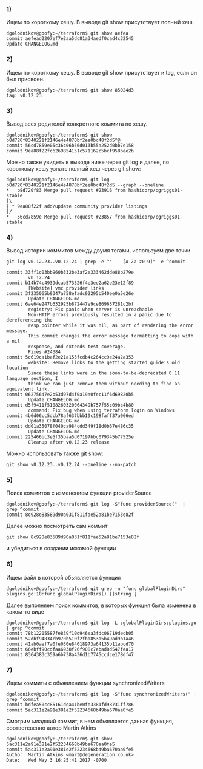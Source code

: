 ### 1)
Ищем по короткому хешу. В выводе git show присутствует полный хеш. 

	dgolodnikov@goofy:~/terraform$ git show aefea
	commit aefead2207ef7e2aa5dc81a34aedf0cad4c32545
	Update CHANGELOG.md

### 2)
Ищем по короткому хешу.  В выводе git show присутствует и tag, если он был присвоен.  

	dgolodnikov@goofy:~/terraform$ git show 85024d3
	tag: v0.12.23

### 3)
Вывод всех родителей конкретного коммита по хешу. 

	dgolodnikov@goofy:~/terraform$ git show b8d720f8340221f2146e4e4870bf2ee0bc48f2d5^@
	commit 56cd7859e05c36c06b56d013b55a252d0bb7e158
	commit 9ea88f22fc6269854151c571162c5bcf958bee2b

Можно также увидеть в выводе ниже через git log и далее, по короткому хешу узнать полный хеш через git show:
	
	dgolodnikov@goofy:~/terraform$ git log b8d720f8340221f2146e4e4870bf2ee0bc48f2d5 --graph --oneline
	*   b8d720f83 Merge pull request #23916 from hashicorp/cgriggs01-stable
	|\
	| * 9ea88f22f add/update community provider listings
	|/
	*   56cd7859e Merge pull request #23857 from hashicorp/cgriggs01-stable

### 4)
Вывод истории коммитов между двумя тегами, используем две точки.

	git log v0.12.23..v0.12.24 | grep -e ^"    [A-Za-z0-9]" -e ^commit

	commit 33ff1c03bb960b332be3af2e333462dde88b279e
    	    v0.12.24
	commit b14b74c4939dcab573326f4e3ee2a62e23e12f89
    	    [Website] vmc provider links
	commit 3f235065b9347a758efadc92295b540ee0a5e26e
    	    Update CHANGELOG.md
	commit 6ae64e247b332925b872447e9ce869657281c2bf
    	    registry: Fix panic when server is unreachable
    	    Non-HTTP errors previously resulted in a panic due to dereferencing the
    	    resp pointer while it was nil, as part of rendering the error message.
    	    This commit changes the error message formatting to cope with a nil
    	    response, and extends test coverage.
    	    Fixes #24384
	commit 5c619ca1baf2e21a155fcdb4c264cc9e24a2a353
    	    website: Remove links to the getting started guide's old location
    	    Since these links were in the soon-to-be-deprecated 0.11 language section, I
    	    think we can just remove them without needing to find an equivalent link.
	commit 06275647e2b53d97d4f0a19a0fec11f6d69820b5
    	    Update CHANGELOG.md
	commit d5f9411f5108260320064349b757f55c09bc4b80
    		command: Fix bug when using terraform login on Windows
	commit 4b6d06cc5dcb78af637bbb19c198faff37a066ed
    	    Update CHANGELOG.md
	commit dd01a35078f040ca984cdd349f18d0b67e486c35
    	    Update CHANGELOG.md
	commit 225466bc3e5f35baa5d07197bbc079345b77525e
    	    Cleanup after v0.12.23 release

Можно использовать также git show:
	
	git show v0.12.23..v0.12.24 --oneline --no-patch

### 5)
Поиск коммитов с изменением функции providerSource
    
	dgolodnikov@goofy:~/terraform$ git log -S"func providerSource("  | grep ^commit
	commit 8c928e83589d90a031f811fae52a81be7153e82f

Далее можно посмотреть сам коммит 

	git show 8c928e83589d90a031f811fae52a81be7153e82f 
и убедиться в создании искомой функции

### 6)
Ищем файл в которой обьявляется функция

	dgolodnikov@goofy:~/terraform$ git grep -n "func globalPluginDirs"
	plugins.go:18:func globalPluginDirs() []string {

Далее выполняем поиск коммитов, в которых функция была изменена в каком-то виде
 
	dgolodnikov@goofy:~/terraform$ git log -L :globalPluginDirs:plugins.go | grep ^commit
	commit 78b12205587fe839f10d946ea3fdc06719decb05
	commit 52dbf94834cb970b510f2fba853a5b49ad9b1a46
	commit 41ab0aef7a0fe030e84018973a64135b11abcd70
	commit 66ebff90cdfaa6938f26f908c7ebad8d547fea17
	commit 8364383c359a6b738a436d1b7745ccdce178df47

### 7)
Ищем коммиты с обьявлением функции synchronizedWriters

	dgolodnikov@goofy:~/terraform$ git log -S"func synchronizedWriters(" | grep ^commit
	commit bdfea50cc85161dea41be0fe3381fd98731ff786
	commit 5ac311e2a91e381e2f52234668b49ba670aa0fe5

Смотрим младший коммит, в нем обьявляется данная функция, соответсвенно автор Martin Atkins

	dgolodnikov@goofy:~/terraform$ git show 5ac311e2a91e381e2f52234668b49ba670aa0fe5
	commit 5ac311e2a91e381e2f52234668b49ba670aa0fe5
	Author: Martin Atkins <mart@degeneration.co.uk>
	Date:   Wed May 3 16:25:41 2017 -0700




